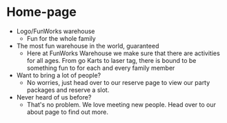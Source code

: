 # Home-page

- Logo/FunWorks warehouse
	- Fun for the whole family
- The most fun warehouse in the world, guaranteed
	- Here at FunWorks Warehouse we make sure that there are activities for all ages. From go Karts to laser tag, there is bound to be something fun to for each and every family member
- Want to bring a lot of people?
	- No worries, just head over to our reserve page to view our party packages and reserve a slot.
- Never heard of us before? 
	- That's no problem. We love meeting new people. Head over to our about page to find out more. 
